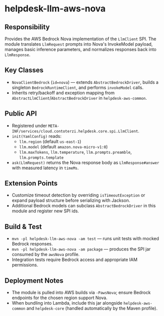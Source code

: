 # helpdesk-llm-aws-nova

## Responsibility
Provides the AWS Bedrock Nova implementation of the `LlmClient` SPI. The module translates `LlmRequest` prompts into Nova's InvokeModel payload, manages basic inference parameters, and normalizes responses back into `LlmResponse`.

## Key Classes
- `NovaClientBedrock` (`id=nova`) — extends `AbstractBedrockDriver`, builds a singleton `BedrockRuntimeClient`, and performs `invokeModel` calls.
- Inherits retry/backoff and exception mapping from `AbstractLlmClient`/`AbstractBedrockDriver` in `helpdesk-aws-common`.

## Public API
- Registered under `META-INF/services/cloud.contoterzi.helpdesk.core.spi.LlmClient`.
- `init(YamlConfig)` reads:
  - `llm.region` (default `us-east-1`)
  - `llm.model` (default `amazon.nova-micro-v1:0`)
  - `llm.maxTokens`, `llm.temperature`, `llm.prompts.preamble`, `llm.prompts.template`
- `ask(LlmRequest)` returns the Nova response body as `LlmResponse#answer` with measured latency in `timeMs`.

## Extension Points
- Customize timeout detection by overriding `isTimeoutException` or expand payload structure before serializing with Jackson.
- Additional Bedrock models can subclass `AbstractBedrockDriver` in this module and register new SPI ids.

## Build & Test
- `mvn -pl helpdesk-llm-aws-nova -am test` — runs unit tests with mocked Bedrock responses.
- `mvn -pl helpdesk-llm-aws-nova -am package` — produces the SPI jar consumed by the `awsNova` profile.
- Integration tests require Bedrock access and appropriate IAM permissions.

## Deployment Notes
- The module is pulled into AWS builds via `-PawsNova`; ensure Bedrock endpoints for the chosen region support Nova.
- When bundling into Lambda, include this jar alongside `helpdesk-aws-common` and `helpdesk-core` (handled automatically by the Maven profile).
